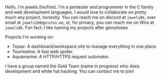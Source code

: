 Hello, I'm jewels (he/him). I'm a pentester and programmer in the C family and web development languages. I would love to collaborate on pretty much any project, honestly. 
You can reach me on discord at `jewels86`, over email at `jewels286@proton.me`, or, for privacy, you can reach me on Wire at `jewels86`.
Fun fact: I like naming my projects after gemstones

Projects I'm working on:
- Topaz: A dashboard/workspace site to manage everything in one place.
- Tourmaline: A fast web spider.
- Aquamarine: A HTTP/HTTPS request automator.

I have a group named the Gold Team (name in progress) who does development and white hat hacking. You can contact me to join!
